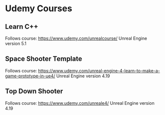 # Udemy Courses

## Learn C++
Follows course: https://www.udemy.com/unrealcourse/
Unreal Engine version 5.1
## Space Shooter Template
Follows course: https://www.udemy.com/unreal-engine-4-learn-to-make-a-game-prototype-in-ue4/
Unreal Engine version 4.19

## Top Down Shooter 
Follows course: https://www.udemy.com/unreale4/
Unreal Engine version 4.19
